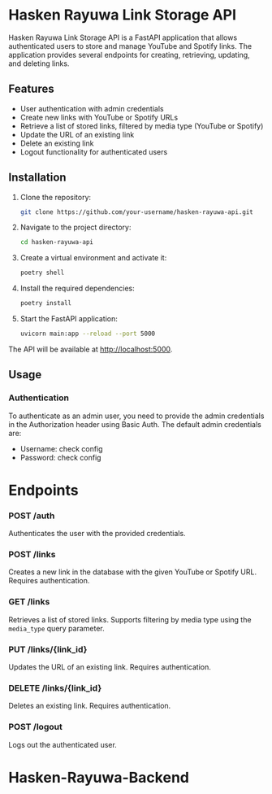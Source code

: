 # Hasken Rayuwa Link Storage API

Hasken Rayuwa Link Storage API is a FastAPI application that allows authenticated users to store and manage YouTube and Spotify links. The application provides several endpoints for creating, retrieving, updating, and deleting links.

## Features

- User authentication with admin credentials
- Create new links with YouTube or Spotify URLs
- Retrieve a list of stored links, filtered by media type (YouTube or Spotify)
- Update the URL of an existing link
- Delete an existing link
- Logout functionality for authenticated users

## Installation

1. Clone the repository:

    ```bash
    git clone https://github.com/your-username/hasken-rayuwa-api.git
    ```

2. Navigate to the project directory:

    ```bash
    cd hasken-rayuwa-api
    ```

3. Create a virtual environment and activate it:

    ```bash 
    poetry shell
    ```

4. Install the required dependencies:

    ```bash
    poetry install
    ```

5. Start the FastAPI application:

    ```bash
    uvicorn main:app --reload --port 5000
    ```

The API will be available at <http://localhost:5000>.

## Usage

### Authentication

To authenticate as an admin user, you need to provide the admin credentials in the Authorization header using Basic Auth. The default admin credentials are:

- Username: check config
- Password: check config

Endpoints
========

### POST /auth

Authenticates the user with the provided credentials.

### POST /links

Creates a new link in the database with the given YouTube or Spotify URL. Requires authentication.

### GET /links

Retrieves a list of stored links. Supports filtering by media type using the `media_type` query parameter.

### PUT /links/{link_id}

Updates the URL of an existing link. Requires authentication.

### DELETE /links/{link_id}

Deletes an existing link. Requires authentication.

### POST /logout

Logs out the authenticated user.

<!-- License
=======

This project is licensed under the MIT License. -->
# Hasken-Rayuwa-Backend
